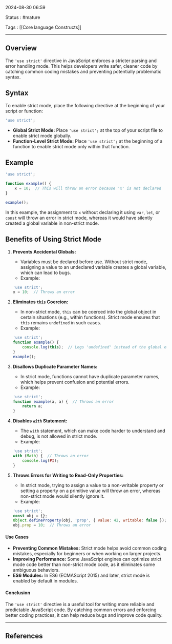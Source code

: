 2024-08-30 06:59

Status : #mature 

Tags : [[Core language Constructs]]

---
## Overview
The `'use strict'` directive in JavaScript enforces a stricter parsing and error handling mode. This helps developers write safer, cleaner code by catching common coding mistakes and preventing potentially problematic syntax.

## Syntax

To enable strict mode, place the following directive at the beginning of your script or function:
```javascript
'use strict';
```
- **Global Strict Mode:** Place `'use strict';` at the top of your script file to enable strict mode globally.
- **Function-Level Strict Mode:** Place `'use strict';` at the beginning of a function to enable strict mode only within that function.

## Example

```javascript
'use strict';

function example() {
    x = 10;  // This will throw an error because 'x' is not declared
}

example();
```
In this example, the assignment to `x` without declaring it using `var`, `let`, or `const` will throw an error in strict mode, whereas it would have silently created a global variable in non-strict mode.

## Benefits of Using Strict Mode
1. **Prevents Accidental Globals:**
   - Variables must be declared before use. Without strict mode, assigning a value to an undeclared variable creates a global variable, which can lead to bugs.
   - Example:
   
   ```javascript
   'use strict';
   x = 10;  // Throws an error
   ```

2. **Eliminates `this` Coercion:**
   - In non-strict mode, `this` can be coerced into the global object in certain situations (e.g., within functions). Strict mode ensures that `this` remains `undefined` in such cases.
   - Example:
   
   ```javascript
   'use strict';
   function example() {
       console.log(this);  // Logs 'undefined' instead of the global object
   }
   example();
   ```

3. **Disallows Duplicate Parameter Names:**
   - In strict mode, functions cannot have duplicate parameter names, which helps prevent confusion and potential errors.
   - Example:
   
   ```javascript
   'use strict';
   function example(a, a) {  // Throws an error
       return a;
   }
   ```

4. **Disables `with` Statement:**
   - The `with` statement, which can make code harder to understand and debug, is not allowed in strict mode.
   - Example:
   
   ```javascript
   'use strict';
   with (Math) {  // Throws an error
       console.log(PI);
   }
   ```

5. **Throws Errors for Writing to Read-Only Properties:**
   - In strict mode, trying to assign a value to a non-writable property or setting a property on a primitive value will throw an error, whereas non-strict mode would silently ignore it.
   - Example:
   
   ```javascript
   'use strict';
   const obj = {};
   Object.defineProperty(obj, 'prop', { value: 42, writable: false });
   obj.prop = 10;  // Throws an error
   ```

#### Use Cases
- **Preventing Common Mistakes:** Strict mode helps avoid common coding mistakes, especially for beginners or when working on larger projects.
- **Improving Performance:** Some JavaScript engines can optimize strict mode code better than non-strict mode code, as it eliminates some ambiguous behaviors.
- **ES6 Modules:** In ES6 (ECMAScript 2015) and later, strict mode is enabled by default in modules.

#### Conclusion
The `'use strict'` directive is a useful tool for writing more reliable and predictable JavaScript code. By catching common errors and enforcing better coding practices, it can help reduce bugs and improve code quality.

---
## **References** 


